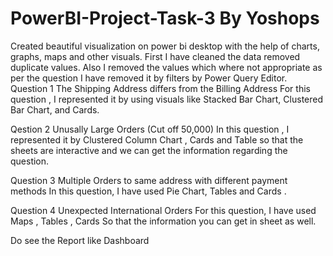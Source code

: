 # PowerBI-Project-Task-3 By Yoshops 
Created beautiful visualization on power bi desktop with the help of charts, graphs, maps and other visuals.
First I have cleaned the data removed duplicate values. Also I removed the values which where not appropriate as per the question I have removed it by filters by Power Query Editor. 
Question 1 
The Shipping Address differs from the Billing Address 
For this question , I represented it by using visuals like Stacked Bar Chart, Clustered Bar Chart, and Cards.

Qestion 2 
Unusally Large Orders (Cut off 50,000)
In this question , I represented it by Clustered Column Chart , Cards and Table so that the sheets are interactive and we can get the information regarding the question.

Question 3
Multiple Orders to same address with different payment methods
In this question, I have used Pie Chart, Tables and Cards .

Question 4 
Unexpected International Orders
For this question, I have used Maps , Tables , Cards So that the information you can get in sheet as well. 

Do see the Report like Dashboard 


